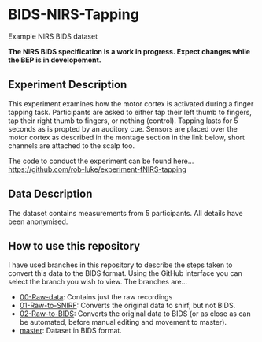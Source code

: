 # BIDS-NIRS-Tapping

Example NIRS BIDS dataset

**The NIRS BIDS specification is a work in progress. Expect changes while the BEP is in developement.**

## Experiment Description

This experiment examines how the motor cortex is activated during a finger tapping task.
Participants are asked to either tap their left thumb to fingers, tap their right thumb to fingers, or nothing (control).
Tapping lasts for 5 seconds as is propted by an auditory cue.
Sensors are placed over the motor cortex as described in the montage section in the link below, short channels are attached to the scalp too.

The code to conduct the experiment can be found here... https://github.com/rob-luke/experiment-fNIRS-tapping


## Data Description

The dataset contains measurements from 5 participants. All details have been anonymised.



## How to use this repository

I have used branches in this repository to describe the steps taken to convert this data to the BIDS format.
Using the GitHub interface you can select the branch you wish to view.
The branches are...

* [00-Raw-data](https://github.com/rob-luke/BIDS-NIRS-Tapping/tree/00-Raw-data): Contains just the raw recordings
* [01-Raw-to-SNIRF](https://github.com/rob-luke/BIDS-NIRS-Tapping/tree/01-Raw-to-SNIRF): Converts the original data to snirf, but not BIDS.
* [02-Raw-to-BIDS](https://github.com/rob-luke/BIDS-NIRS-Tapping/tree/02-Raw-to-BIDS): Converts the original data to BIDS (or as close as can be automated, before manual editing and movement to master).
* [master](https://github.com/rob-luke/BIDS-NIRS-Tapping): Dataset in BIDS format.

